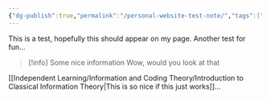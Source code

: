 ```yaml
---
{"dg-publish":true,"permalink":"/personal-website-test-note/","tags":["gardenEntry"],"created":"2025-03-13T17:42:14.945-06:00","updated":"2025-03-13T18:23:00.199-06:00"}
---
```


This is a test, hopefully this should appear on my page. Another test for fun...


> [!info] Some nice information
> Wow, would you look at that

[[Independent Learning/Information and Coding Theory/Introduction to Classical Information Theory\|This is so nice if this just works]]...